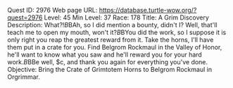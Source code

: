 Quest ID: 2976
Web page URL: https://database.turtle-wow.org/?quest=2976
Level: 45
Min Level: 37
Race: 178
Title: A Grim Discovery
Description: What?!$B$BAh, so I did mention a bounty, didn't I? Well, that'll teach me to open my mouth, won't it?$B$BYou did the work, so I suppose it is only right you reap the greatest reward from it. Take the horns, I'll have them put in a crate for you. Find Belgrom Rockmaul in the Valley of Honor, he'll want to know what you saw and he'll reward you for your hard work.$B$BBe well, $c, and thank you again for everything you've done.
Objective: Bring the Crate of Grimtotem Horns to Belgrom Rockmaul in Orgrimmar.
